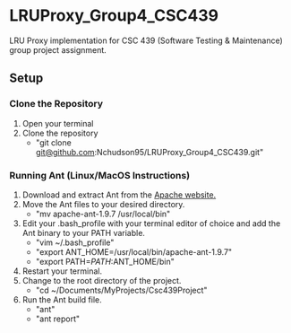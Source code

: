 # LRUProxy_Group4_CSC439 #
LRU Proxy implementation for CSC 439 (Software Testing &amp; Maintenance) group project assignment.

## Setup ##

### Clone the Repository ###
1. Open your terminal
2. Clone the repository
    * "git clone git@github.com:Nchudson95/LRUProxy_Group4_CSC439.git"

### Running Ant (Linux/MacOS Instructions) ###
1. Download and extract Ant from the [Apache website.](http://ant.apache.org/)
2. Move the Ant files to your desired directory.
    * "mv apache-ant-1.9.7 /usr/local/bin"
3. Edit your .bash_profile with your terminal editor of choice and add the Ant binary to your PATH variable.
    * "vim ~/.bash_profile"
    * "export ANT_HOME=/usr/local/bin/apache-ant-1.9.7"
    * "export PATH=$PATH:$ANT_HOME/bin"
4. Restart your terminal.
5. Change to the root directory of the project.
    * "cd ~/Documents/MyProjects/Csc439Project"
6. Run the Ant build file.
    * "ant"
    * "ant report"
